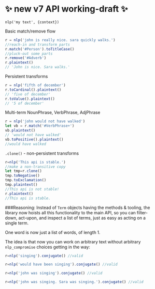 # :sparkles: new v7 API working-draft :sparkles:
`nlp('my text', {context})`

Basic match/remove flow
```javascript
r = nlp('john is really nice. sara quickly walks.')
//reach-in and transform parts
r.match('#Person').toTitleCase()
//pluck-out some parts
r.remove('#Adverb')
r.plaintext()
// 'John is nice. Sara walks.'
```
Persistent transforms
```javascript
r = nlp('fifth of december')
r.toCardinal().plaintext()
// 'five of december'
r.toValue().plaintext()
// '5 of december'
```
Multi-term NounPhrase, VerbPhrase, AdjPhrase
```javascript
r = nlp('john would not have walked')
let vb = r.match('#VerbPhrase+')
vb.plaintext()
// 'would not have walked'
vb.toPositive().plaintext()
//would have walked
```
`.clone()` - non-persistent transforms
```javascript
r=nlp('This api is stable.')
//make a non-transitive copy
let tmp=r.clone()
tmp.toNegative()
tmp.toExclamation()
tmp.plaintext()
//This api is not stable!
r.plaintext()
//This api is stable.
```

###Reasoning:
Instead of `Term` objects having the methods & tooling, the library now hoists all this functionality to the main API, so you can filter-down, act-upon, and inspect a list of terms, just as easy as acting on a single term.

One word is now just a list of words, of length 1.

The idea is that now you can work on arbitrary text without arbitrary `nlp_compromise` choices getting in the way:
```javascript
r=nlp('singing').conjugate() //valid

r=nlp('would have been singing').conjugate() //valid

r=nlp('john was singing').conjugate() //valid

r=nlp('john was singing. Sara was singing.').conjugate() //valid
```
